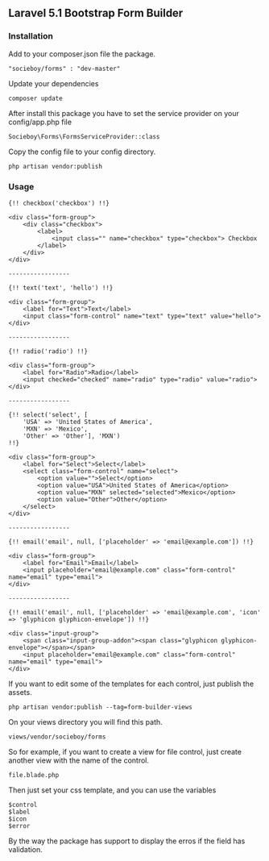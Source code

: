 ## Laravel 5.1 Bootstrap Form Builder

### Installation

Add to your composer.json file the package.

```
"socieboy/forms" : "dev-master"
```

Update your dependencies

```
composer update
```

After install this package you have to set the service provider on your config/app.php file

```
Socieboy\Forms\FormsServiceProvider::class
```

Copy the config file to your config directory.

```
php artisan vendor:publish
```

### Usage

```
{!! checkbox('checkbox') !!}

<div class="form-group">
	<div class="checkbox">
		<label>
			<input class="" name="checkbox" type="checkbox"> Checkbox
		</label>
	</div>
</div>

-----------------

{!! text('text', 'hello') !!}

<div class="form-group">
    <label for="Text">Text</label>
    <input class="form-control" name="text" type="text" value="hello">
</div>

-----------------

{!! radio('radio') !!}

<div class="form-group">
    <label for="Radio">Radio</label>
    <input checked="checked" name="radio" type="radio" value="radio">
</div>

-----------------

{!! select('select', [
    'USA' => 'United States of America',
    'MXN' => 'Mexico',
    'Other' => 'Other'], 'MXN')
!!}

<div class="form-group">
    <label for="Select">Select</label>
    <select class="form-control" name="select">
        <option value="">Select</option>
        <option value="USA">United States of America</option>
        <option value="MXN" selected="selected">Mexico</option>
        <option value="Other">Other</option>
    </select>
</div>

-----------------

{!! email('email', null, ['placeholder' => 'email@example.com']) !!}

<div class="form-group">
    <label for="Email">Email</label>
    <input placeholder="email@example.com" class="form-control" name="email" type="email">
</div>

-----------------

{!! email('email', null, ['placeholder' => 'email@example.com', 'icon' => 'glyphicon glyphicon-envelope']) !!}

<div class="input-group">
  	<span class="input-group-addon"><span class="glyphicon glyphicon-envelope"></span></span>
  	<input placeholder="email@example.com" class="form-control" name="email" type="email">
</div>
```

If you want to edit some of the templates for each control, just publish the assets.

```
php artisan vendor:publish --tag=form-builder-views
```

On your views directory you will find this path.
```
views/vendor/socieboy/forms 
```

So for example, if you want to create a view for file control, just create another view with the name of the control.
```
file.blade.php
```
Then just set your css template, and you can use the variables
```
$control
$label
$icon
$error
```

By the way the package has support to display the erros if the field has validation.